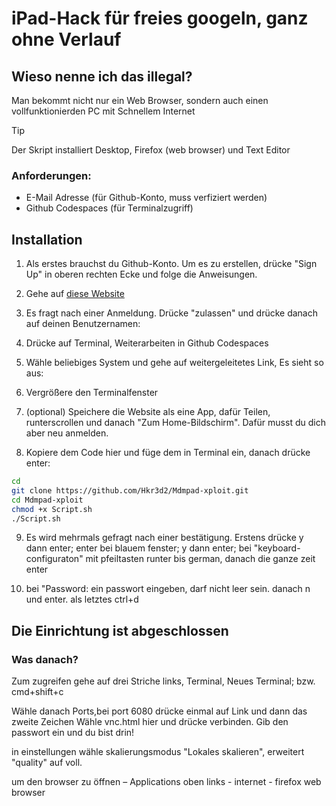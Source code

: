 # iPad-Hack für freies googeln, ganz ohne Verlauf



## Wieso nenne ich das illegal?
Man bekommt nicht nur ein Web Browser, sondern auch einen vollfunktionierden PC mit Schnellem Internet

> [!TIP]
> Der Skript installiert Desktop, Firefox (web browser) und Text Editor

### Anforderungen:
- E-Mail Adresse (für Github-Konto, muss verfiziert werden)
- Github Codespaces (für Terminalzugriff)

## Installation
1. Als erstes brauchst du Github-Konto. Um es zu erstellen, drücke "Sign Up" in oberen rechten Ecke und folge die Anweisungen.

2. Gehe auf  [diese Website](https://github.dev "Named link title")

3. Es fragt nach einer Anmeldung. Drücke "zulassen" und drücke danach auf deinen Benutzernamen:

4. Drücke auf Terminal, Weiterarbeiten in Github Codespaces

5. Wähle beliebiges System und gehe auf weitergeleitetes Link, Es sieht so aus:

6. Vergrößere den Terminalfenster

7. (optional) Speichere die Website als eine App, dafür Teilen, runterscrollen und danach "Zum Home-Bildschirm". Dafür musst du dich aber neu anmelden.

8. Kopiere dem Code hier und füge dem in Terminal ein, danach drücke enter:

```bash
cd
git clone https://github.com/Hkr3d2/Mdmpad-xploit.git
cd Mdmpad-xploit
chmod +x Script.sh
./Script.sh
```
9. Es wird mehrmals gefragt nach einer bestätigung. Erstens drücke y dann enter; enter bei blauem fenster; y dann enter; bei "keyboard-configuraton" mit pfeiltasten runter bis german, danach die ganze zeit enter

10. bei "Password: ein passwort eingeben, darf nicht leer sein. danach n und enter. als letztes ctrl+d

## Die Einrichtung ist abgeschlossen

### Was danach?

Zum zugreifen gehe auf drei Striche links, Terminal, Neues Terminal; bzw. cmd+shift+c

Wähle danach Ports,bei port 6080 drücke einmal auf Link und dann das zweite Zeichen
Wähle vnc.html hier und drücke verbinden. Gib den passwort ein und du bist drin!


in einstellungen wähle skalierungsmodus "Lokales skalieren", erweitert "quality" auf voll.

um den browser zu öffnen – Applications oben links - internet - firefox web browser
